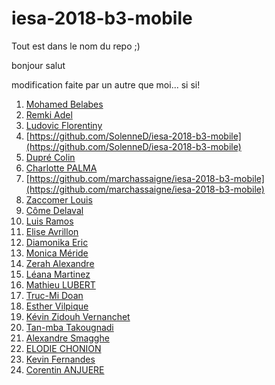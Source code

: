 # iesa-2018-b3-mobile
Tout est dans le nom du repo ;)

bonjour salut

modification faite par un autre que moi... si si!


1. [Mohamed Belabes](https://github.com/edmjesus/iesa-2018-b3-mobile)
1. [Remki Adel](https://github.com/Adel-Remki/seiza-iesa-2018-b3-mobile)
1. [Ludovic Florentiny](https://github.com/LudoFlo/seiza-iesa-2018-b3-mobile)
1. [https://github.com/SolenneD/iesa-2018-b3-mobile](https://github.com/SolenneD/iesa-2018-b3-mobile)
1. [Dupré Colin](https://github.com/DupreC/iesa-2018-b3-mobile)
1. [Charlotte PALMA](https://github.com/CharlottePALMA/iesa-2018-b3-mobile)
1. [https://github.com/marchassaigne/iesa-2018-b3-mobile](https://github.com/marchassaigne/iesa-2018-b3-mobile)
1. [Zaccomer Louis](https://github.com/Zaccol/seiza-iesa-2018-b3-mobile)
1. [Côme Delaval](https://github.com/comicome/iesa-2018-b3-mobile)
1. [Luis Ramos](https://github.com/LuisADN/iesa-2018-b3-mobile)
1. [Elise Avrillon](https://github.com/eliseavrillon/iesa-2018-b3-mobile)
1. [Diamonika Eric](https://github.com/ericdiamonika/iesa-2018-b3-mobile)
1. [Monica Méride](https://github.com/MonicaMeride/iesa-2018-b3-mobile)
1. [Zerah Alexandre](https://github.com/alexzerah/iesa-2018-b3-mobile)
1. [Léana Martinez](https://github.com/LeanaMartinez/iesa-2018-b3-mobile)
1. [Mathieu LUBERT](https://github.com/MathieuLbt/iesa-2018-b3-mobile)
1. [Truc-Mi Doan](https://github.com/trucmi/iesa-2018-b3-mobile)
1. [Esther Vilpique](https://github.com/EstherVlp/iesa-2018-b3-mobile)
1. [Kévin Zidouh Vernanchet](https://github.com/kevinZV/iesa-2018-b3-mobile)
1. [Tan-mba Takougnadi](https://github.com/tanmba/iesa-2018-b3-mobile)
1. [Alexandre Smagghe](https://github.com/alex-smg/iesa-2018-b3-mobile)
1. [ELODIE CHONION](https://github.com/Elodie-Chonion/iesa-2018-b3-mobile)
1. [Kevin Fernandes](https://github.com/kevinPfernandes/iesa-2018-b3-mobile)
1. [Corentin ANJUERE](https://github.com/CorentinAnjuere/iesa-2018-b3-mobile)
